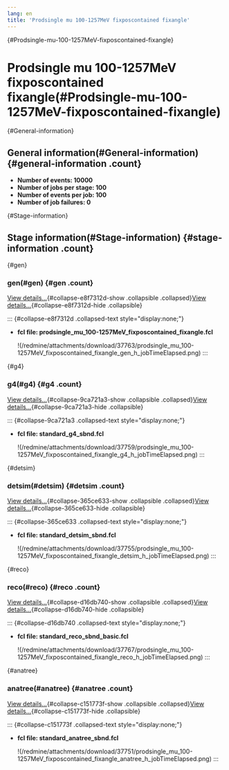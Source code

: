 ```yaml
---
lang: en
title: 'Prodsingle mu 100-1257MeV fixposcontained fixangle'
---
```


{#Prodsingle-mu-100-1257MeV-fixposcontained-fixangle}

Prodsingle mu 100-1257MeV fixposcontained fixangle(#Prodsingle-mu-100-1257MeV-fixposcontained-fixangle)
========================================================================================================================

{#General-information}

General information(#General-information) {#general-information .count}
----------------------------------------------------------

-   **Number of events: 10000**
-   **Number of jobs per stage: 100**
-   **Number of events per job: 100**
-   **Number of job failures: 0**

{#Stage-information}

Stage information(#Stage-information) {#stage-information .count}
------------------------------------------------------

{#gen}

### gen(#gen) {#gen .count}

[View details\...](#){#collapse-e8f7312d-show .collapsible
.collapsed}[View details\...](#){#collapse-e8f7312d-hide .collapsible}

::: {#collapse-e8f7312d .collapsed-text style="display:none;"}
-   **fcl file:
    prodsingle\_mu\_100-1257MeV\_fixposcontained\_fixangle.fcl**

    !(/redmine/attachments/download/37763/prodsingle_mu_100-1257MeV_fixposcontained_fixangle_gen_h_jobTimeElapsed.png)
:::

{#g4}

### g4(#g4) {#g4 .count}

[View details\...](#){#collapse-9ca721a3-show .collapsible
.collapsed}[View details\...](#){#collapse-9ca721a3-hide .collapsible}

::: {#collapse-9ca721a3 .collapsed-text style="display:none;"}
-   **fcl file: standard\_g4\_sbnd.fcl**

    !(/redmine/attachments/download/37759/prodsingle_mu_100-1257MeV_fixposcontained_fixangle_g4_h_jobTimeElapsed.png)
:::

{#detsim}

### detsim(#detsim) {#detsim .count}

[View details\...](#){#collapse-365ce633-show .collapsible
.collapsed}[View details\...](#){#collapse-365ce633-hide .collapsible}

::: {#collapse-365ce633 .collapsed-text style="display:none;"}
-   **fcl file: standard\_detsim\_sbnd.fcl**

    !(/redmine/attachments/download/37755/prodsingle_mu_100-1257MeV_fixposcontained_fixangle_detsim_h_jobTimeElapsed.png)
:::

{#reco}

### reco(#reco) {#reco .count}

[View details\...](#){#collapse-d16db740-show .collapsible
.collapsed}[View details\...](#){#collapse-d16db740-hide .collapsible}

::: {#collapse-d16db740 .collapsed-text style="display:none;"}
-   **fcl file: standard\_reco\_sbnd\_basic.fcl**

    !(/redmine/attachments/download/37767/prodsingle_mu_100-1257MeV_fixposcontained_fixangle_reco_h_jobTimeElapsed.png)
:::

{#anatree}

### anatree(#anatree) {#anatree .count}

[View details\...](#){#collapse-c151773f-show .collapsible
.collapsed}[View details\...](#){#collapse-c151773f-hide .collapsible}

::: {#collapse-c151773f .collapsed-text style="display:none;"}
-   **fcl file: standard\_anatree\_sbnd.fcl**

    !(/redmine/attachments/download/37751/prodsingle_mu_100-1257MeV_fixposcontained_fixangle_anatree_h_jobTimeElapsed.png)
:::
